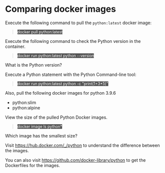 # Comparing docker images

Execute the following command to pull the `python:latest` docker image:

> <span align="left" style="color:#FFF;background:#555;font:Courier New; font-size: 90%;"> docker pull python:latest </span>

Execute the following command to check the Python version in the container.

> <span align="left" style="color:#FFF;background:#555;font:Courier New; font-size: 90%;"> docker run python:latest python --version </span>

What is the Python version?

Execute a Python statement with the Python Command-line tool:

> <span align="left" style="color:#FFF;background:#555;font:Courier New; font-size: 90%;"> docker run python:latest python -c "print(1+3*5)" </span>

Also, pull the following docker images for python 3.9.6
- python:slim
- python:alpine


View the size of the pulled Python Docker images.

> <span align="left" style="color:#FFF;background:#555;font:Courier New; font-size: 90%;"> docker image ls python* </span>

Which image has the smallest size?


Visit https://hub.docker.com/_/python to understand the difference between the images.

You can also visit https://github.com/docker-library/python to get the Dockerfiles for the images.

<br/>
